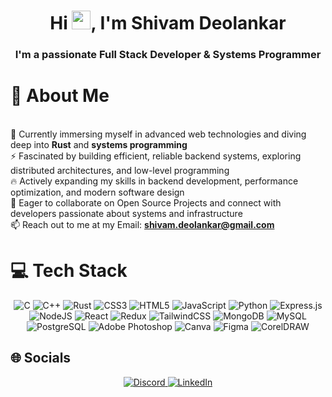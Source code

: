 <h1 align="center">Hi <img src="https://raw.githubusercontent.com/MartinHeinz/MartinHeinz/master/wave.gif" width="30px" height="30px" />, I'm Shivam Deolankar</h1>
<h3 align="center">I'm a passionate Full Stack Developer & Systems Programmer</h3>

# 💫 About Me
<br>🌱 Currently immersing myself in advanced web technologies and diving deep into <b>Rust</b> and <b>systems programming</b>
<br>⚡ Fascinated by building efficient, reliable backend systems, exploring distributed architectures, and low-level programming
<br>🔥 Actively expanding my skills in backend development, performance optimization, and modern software design
<br>👯 Eager to collaborate on Open Source Projects and connect with developers passionate about systems and infrastructure
<br>📫 Reach out to me at my Email: <b>shivam.deolankar@gmail.com</b>

# 💻 Tech Stack
<div align="center">
    <img src="https://img.shields.io/badge/c-%2300599C.svg?style=for-the-badge&logo=c&logoColor=white" alt="C" />
    <img src="https://img.shields.io/badge/c++-%2300599C.svg?style=for-the-badge&logo=c%2B%2B&logoColor=white" alt="C++" />
    <img src="https://img.shields.io/badge/rust-%23121011.svg?style=for-the-badge&logo=rust&logoColor=white" alt="Rust" />
    <img src="https://img.shields.io/badge/css3-%231572B6.svg?style=for-the-badge&logo=css3&logoColor=white" alt="CSS3" />
    <img src="https://img.shields.io/badge/html5-%23E34F26.svg?style=for-the-badge&logo=html5&logoColor=white" alt="HTML5" />
    <img src="https://img.shields.io/badge/javascript-%23323330.svg?style=for-the-badge&logo=javascript&logoColor=%23F7DF1E" alt="JavaScript" />
    <img src="https://img.shields.io/badge/python-3670A0?style=for-the-badge&logo=python&logoColor=ffdd54" alt="Python" />
    <img src="https://img.shields.io/badge/express.js-%23404d59.svg?style=for-the-badge&logo=express&logoColor=%2361DAFB" alt="Express.js" />
    <img src="https://img.shields.io/badge/node.js-6DA55F?style=for-the-badge&logo=node.js&logoColor=white" alt="NodeJS" />
    <img src="https://img.shields.io/badge/react-%2320232a.svg?style=for-the-badge&logo=react&logoColor=%2361DAFB" alt="React" />
    <img src="https://img.shields.io/badge/redux-%23593d88.svg?style=for-the-badge&logo=redux&logoColor=white" alt="Redux" />
    <img src="https://img.shields.io/badge/tailwindcss-%2338B2AC.svg?style=for-the-badge&logo=tailwind-css&logoColor=white" alt="TailwindCSS" />
    <img src="https://img.shields.io/badge/mongodb-%234ea94b.svg?style=for-the-badge&logo=mongodb&logoColor=white" alt="MongoDB" />
    <img src="https://img.shields.io/badge/mysql-%2300000f.svg?style=for-the-badge&logo=mysql&logoColor=white" alt="MySQL" />
    <img src="https://img.shields.io/badge/postgresql-%23336791.svg?style=for-the-badge&logo=postgresql&logoColor=white" alt="PostgreSQL" />
    <img src="https://img.shields.io/badge/adobe%20photoshop-%2331A8FF.svg?style=for-the-badge&logo=adobe%20photoshop&logoColor=white" alt="Adobe Photoshop" />
    <img src="https://img.shields.io/badge/Canva-%2300C4CC.svg?style=for-the-badge&logo=Canva&logoColor=white" alt="Canva" />
    <img src="https://img.shields.io/badge/figma-%23F24E1E.svg?style=for-the-badge&logo=figma&logoColor=white" alt="Figma" />
    <img src="https://img.shields.io/badge/coreldraw-%2300B388.svg?style=for-the-badge&logo=coreldraw&logoColor=white" alt="CorelDRAW" />
</div>

## 🌐 Socials
<p align="center">
  <a href="https://discord.com/users/D3athSkulll#6931">
    <img src="https://img.shields.io/badge/Discord-D3athSkulll%236931-5865F2?logo=discord&logoColor=white&style=for-the-badge" alt="Discord" />
  </a>
  <a href="https://www.linkedin.com/in/shivamdeolankar2211/">
    <img src="https://img.shields.io/badge/LinkedIn-blue?logo=linkedin&logoColor=white&style=for-the-badge" alt="LinkedIn" />
  </a>
</p>

<!-- Optionally add more sections below like Projects, Achievements, or Fun Facts! -->
